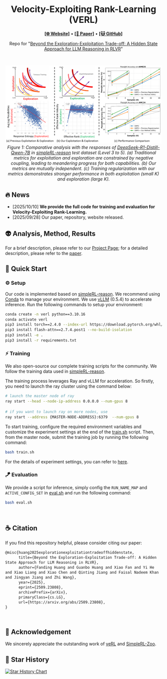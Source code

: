 <h1 align="center">
<br>
<!-- <br style="display: block; content: ''; margin-top: 0.5em;" /> -->
Velocity-Exploiting Rank-Learning (VERL)</span>
</h1>

<div align="center">


</div>

<p align="center">
  <a href="https://hf618.github.io/VERL.github.io/"><b>[🌐 Website]</b></a> •
  <a href="https://arxiv.org/abs/2509.23808"><b>[📜 Paper]</b></a> •
  <a href="https://github.com/hf618/VERL"><b>[🐱 GitHub]</b></a>
</p>



<p align="center">
Repo for "<a href="https://arxiv.org/abs/2509.23808" target="_blank">Beyond the Exploration-Exploitation Trade-off: A Hidden State Approach for LLM Reasoning in RLVR</a>"
</p>

<br>

<p align="center">
    <img src="docs/_static/first.png" width="1000">
        <br>
    <em>Figure 1: Comparative analysis with the responses of <a href="https://huggingface.co/deepseek-ai/DeepSeek-R1-Distill-Qwen-7B">DeepSeek-R1-Distill-Qwen-7B</a> in <a href="https://github.com/hkust-nlp/simpleRL-reason">simpleRL-reason</a> test dataset (Level 3 to 5). (a) Traditional metrics for exploitation and exploration are constrained by negative coupling, leading to meandering progress for both capabilities. (b) Our metrics are mutually independent. (c) Training regularization with our metrics demonstrates stronger performance in both exploitation (small K) and exploration (large K).
    </em>
</p>




<!-- <br> -->

## 🔥 News

<!-- - [2023/10/13] 🔥🔥🔥 We release a demo for ToRA at [🐯 Gradio](https://9557c5365a6f44dc84.gradio.live), try it out!!! -->
<!-- - [2023/06/13] We release all prompts used in the SwS framework in <a href="https://github.com/MasterVito/SwS/tree/master/prompts"><b>prompts</b></a>.
- [2023/06/13] We update the demo set of synthetic problems from SwS in <a href="https://github.com/MasterVito/SwS/tree/master/datasets"><b>datasets</b></a>, including 500 samples for each model and category. You can also find them in <a href="https://huggingface.co/datasets/MasterVito/SwS-Demo-Dataset"><b>Demo Dataset</b></a>. -->
- [2025/10/10] **We provide the full code for training and evaluation for Velocity-Exploiting Rank-Learning.**
- [2025/09/28] Our paper, repository, website released.

<!-- <br> -->

## 👽 Analysis, Method, Results

For a brief description, please refer to our [Project Page](https://hf618.github.io/VERL.github.io/); for a detailed description, please refer to the [paper](https://arxiv.org/abs/2509.23808).

## 🚀 Quick Start

### ⚙️ Setup

Our code is implemented based on [simpleRL-reason](https://github.com/hkust-nlp/simpleRL-reason). We recommend using [Conda](https://docs.conda.io/projects/miniconda) to manage your environment. We use [vLLM](https://github.com/vllm-project/vllm) (0.5.4) to accelerate inference. Run the following commands to setup your environment:

```sh
conda create -n verl python==3.10.16
conda activate verl
pip3 install torch==2.4.0 --index-url https://download.pytorch.org/whl/cu124
pip3 install flash-attn==2.7.4.post1 --no-build-isolation
pip3 install -e . 
pip3 install -r requirements.txt
```

### ⚡️ Training

We also open-source our complete training scripts for the community. We follow the training data used in [simpleRL-reason](https://github.com/hkust-nlp/simpleRL-reason). 

The training process leverages Ray and vLLM for acceleration. So firstly, you need to launch the ray cluster using the command below:

```sh
# launch the master node of ray 
ray start --head --node-ip-address 0.0.0.0 --num-gpus 8

# if you want to launch ray on more nodes, use
ray start --address {MASTER-NODE-ADDRESS}:6379  --num-gpus 8
```

To start training, configure the required environment variables and customize the experiment settings at the end of the [train.sh](train.sh) script. Then, from the master node, submit the training job by running the following command:

```sh
bash train.sh
```

For the details of experiment settings, you can refer to [here](TRAINING_CONFIG.md).


### 🪁 Evaluation

We provide a script for inference, simply config the `RUN_NAME_MAP` and `ACTIVE_CONFIG_SET`  in [eval.sh](eval.sh) and run the following command:

```sh
bash eval.sh
```

<br>

## ☕️ Citation

If you find this repository helpful, please consider citing our paper:

```
@misc{huang2025explorationexploitationtradeoffhiddenstate,
      title={Beyond the Exploration-Exploitation Trade-off: A Hidden State Approach for LLM Reasoning in RLVR}, 
      author={Fanding Huang and Guanbo Huang and Xiao Fan and Yi He and Xiao Liang and Xiao Chen and Qinting Jiang and Faisal Nadeem Khan and Jingyan Jiang and Zhi Wang},
      year={2025},
      eprint={2509.23808},
      archivePrefix={arXiv},
      primaryClass={cs.LG},
      url={https://arxiv.org/abs/2509.23808}, 
}
```
<br>

## 🙏 Acknowledgement
We sincerely appreciate the outstanding work of [veRL](https://github.com/volcengine/verl) and [SimpleRL-Zoo](https://arxiv.org/abs/2503.18892).

## 🌟 Star History

[![Star History Chart](https://api.star-history.com/svg?repos=hf618/VERL&type=Date)](https://star-history.com/#hf618/VERL&Date)
